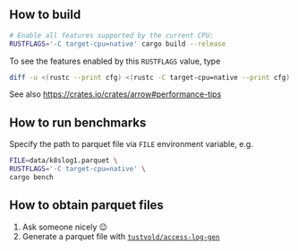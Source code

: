 ## How to build

```sh
# Enable all features supported by the current CPU:
RUSTFLAGS='-C target-cpu=native' cargo build --release
```

To see the features enabled by this `RUSTFLAGS` value, type

```bash
diff -u <(rustc --print cfg) <(rustc -C target-cpu=native --print cfg)
```

See also https://crates.io/crates/arrow#performance-tips

## How to run benchmarks

Specify the path to parquet file via `FILE` environment variable, e.g.

``` sh
FILE=data/k8slog1.parquet \
RUSTFLAGS='-C target-cpu=native' \
cargo bench
```

## How to obtain parquet files

1. Ask someone nicely :wink:
2. Generate a parquet file with [`tustvold/access-log-gen`](https://github.com/tustvold/access-log-gen)
